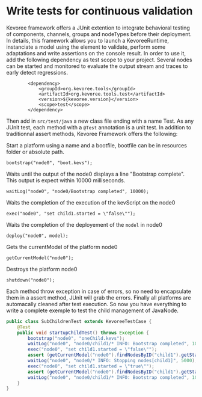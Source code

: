 # Write tests for continuous validation

Kevoree framework offers a JUnit extention to integrate behavioral testing of components, channels, groups and nodeTypes before their deployment. In details, this framework allows you to launch a KevoreeRuntime, instanciate a model using the element to validate, perform some adaptations and write assertions on the console result. In order to use it, add the following dependency as test scope to your project. Several nodes can be started and monitored to evaluate the output stream and traces to early detect regressions.

```
        <dependency>
            <groupId>org.kevoree.tools</groupId>
            <artifactId>org.kevoree.tools.test</artifactId>
            <version>${kevoree.version}</version>
            <scope>test</scope>
        </dependency>
```

Then add in `src/test/java` a new class file ending with a name Test.
As any JUnit test, each method with a `@Test` annotation is a unit test.
In addition to traditionnal assert methods, Kevoree Framework offers the following:

Start a platform using a name and a bootfile, bootfile can be in resources folder or absolute path.

`bootstrap("node0", "boot.kevs");`

Waits until the output of the node0 displays a line "Bootstrap complete". This output is expect within 10000 milliseconds.

`waitLog("node0", "node0/Bootstrap completed", 10000);`

Waits the completion of the execution of the kevScript on the node0

`exec("node0", "set child1.started = \"false\"");`

Waits the completion of the deployement of the `model` in node0

`deploy("node0", model);`

Gets the currentModel of the platform node0

`getCurrentModel("node0");`

Destroys the platform node0

`shutdown("node0");`

Each method throw exception in case of errors, so no need to encapsulate them in a assert method, JUnit will grab the errors. Finally all platforms are automacally cleaned after test execution. So now you have everything to write a complete exemple to test the child management of JavaNode.

```java
public class SubChildrenTest extends KevoreeTestCase {
    @Test
    public void startupChildTest() throws Exception {
        bootstrap("node0", "oneChild.kevs");
        waitLog("node0", "node0/child1/* INFO: Bootstrap completed", 10000);
        exec("node0", "set child1.started = \"false\"");
        assert (getCurrentModel("node0").findNodesByID("child1").getStarted() == false);
        waitLog("node0", "node0/* INFO: Stopping nodes[child1]", 5000);
        exec("node0", "set child1.started = \"true\"");
        assert (getCurrentModel("node0").findNodesByID("child1").getStarted() == true);
        waitLog("node0", "node0/child1/* INFO: Bootstrap completed", 10000);
    }
}
```
